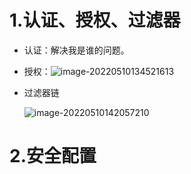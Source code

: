 # 1.认证、授权、过滤器

+ 认证：解决我是谁的问题。

+ 授权：![image-20220510134521613](https://typora-1259727047.cos.ap-nanjing.myqcloud.com/img/2022/image-20220510134521613.png)

+ 过滤器链

  ![image-20220510142057210](https://typora-1259727047.cos.ap-nanjing.myqcloud.com/img/2022/image-20220510142057210.png)





# 2.安全配置

